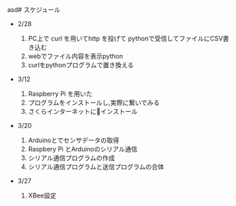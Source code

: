  asd# スケジュール
 
 - 2/28   
    1. PC上で curl を用いてhttp を投げて pythonで受信してファイルにCSV書き込む
    2. webでファイル内容を表示python
    3. curlをpythonプログラムで置き換える

 - 3/12
    1. Raspberry Pi を用いた
    2. プログラムをインストールし,実際に繋いでみる
    3. さくらインターネットにインストール 

 - 3/20
    1. Arduinoとでセンサデータの取得
    2. Raspbery Pi とArduinoのシリアル通信
    3. シリアル通信プログラムの作成
    4. シリアル通信プログラムと送信プログラムの合体

 - 3/27
    1. XBee設定

<div style="page-break-before:always"></div>

